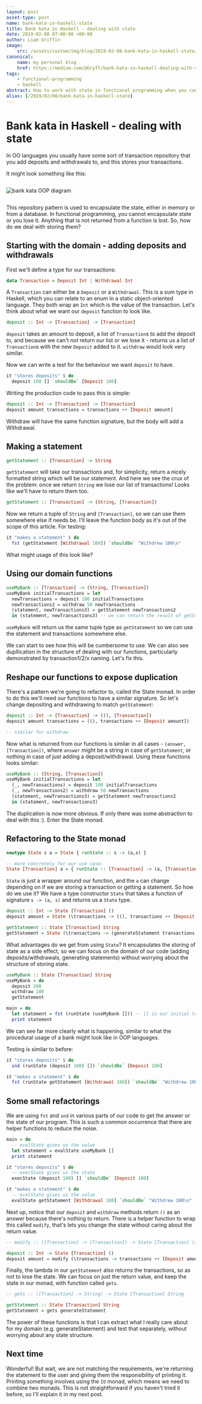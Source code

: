 ```yaml
---
layout: post
asset-type: post
name: bank-kata-in-haskell-state
title: Bank kata in Haskell - dealing with state
date: 2019-02-08 07:00:00 +00:00
author: Liam Griffin
image:
    src: /assets/custom/img/blog/2019-02-08-bank-kata-in-haskell-state/London.bankofengland.arp.jpg
canonical:
    name: my personal blog
    href: https://medium.com/@Gryff/bank-kata-in-haskell-dealing-with-state-3364c13b994f
tags:
    - functional-programming
    - haskell
abstract: How to work with state in functional programming when you can't hide it
alias: [/2019/02/08/bank-kata-in-haskell-state]
---
```


# Bank kata in Haskell - dealing with state

In OO languages you usually have some sort of transaction repository that you add deposits and withdrawals to, and this stores your transactions.

It might look something like this:


<p style="margin: 2em auto">
    <img src="{{site.baseurl}}/assets/custom/img/blog/2019-02-08-bank-kata-in-haskell-state/bank-kata-oop-diagram.png" title="bank kata OOP diagram" alt="bank kata OOP diagram">
</p>


This repository pattern is used to encapsulate the state, either in memory or from a database. In functional programming, you cannot encapsulate state or you lose it. Anything that is not returned from a function is lost. So, how do we deal with storing them?

## Starting with the domain - adding deposits and withdrawals

First we'll define a type for our transactions:

```haskell
data Transaction = Deposit Int | Withdrawal Int
```

A `Transaction` can either be a `Deposit` or a `Withdrawal`. This is a sum type in Haskell, which you can relate to an enum in a static object-oriented language. They both wrap an `Int` which is the value of the transaction. Let's think about what we want our `deposit` function to look like.

```haskell
deposit :: Int -> [Transaction] -> [Transaction]
```

`deposit` takes an amount to deposit, a list of `Transaction`s to add the deposit to, and because we can't _not_ return our list or we lose it - returns us a list of `Transaction`s with the new `Deposit` added to it. `withdraw` would look very similar.

Now we can write a test for the behaviour we want `deposit` to have.

```haskell
it "stores deposits" $ do
  deposit 100 [] `shouldBe` [Deposit 100]
```

Writing the production code to pass this is simple:

```haskell
deposit :: Int -> [Transaction] -> [Transaction]
deposit amount transactions = transactions ++ [Deposit amount]
```

Withdraw will have the same function signature, but the body will add a Withdrawal.

## Making a statement

```haskell
getStatement :: [Transaction] -> String
```

`getStatement` will take our transactions and, for simplicity, return a nicely formatted string which will be our statement. And here we see the crux of the problem: once we return `String` we lose our list of transactions! Looks like we'll have to return them too.

```haskell
getStatement :: [Transaction] -> (String, [Transaction])
```

Now we return a tuple of `String` and `[Transaction]`, so we can use them somewhere else if needs be. I'll leave the function body as it's out of the scope of this article. For testing:

```haskell
it "makes a statement" $ do
  fst (getStatement [Withdrawal 100]) `shouldBe` "Withdrew 100\n"
```

What might usage of this look like?

## Using our domain functions

```haskell
useMyBank :: [Transaction] -> (String, [Transaction])
useMyBank initialTransactions = let
  newTransactions = deposit 100 initialTransactions
  newTransactions2 = withdraw 50 newTransactions
  (statement, newTransactions3) = getStatement newTransactions2
  in (statement, newTransactions3) -- we can return the result of getStatement directly, this is just to show what's going on
```

`useMyBank` will return us the same tuple type as `getStatement` so we can use the statement and transactions somewhere else.

We can start to see how this will be cumbersome to use. We can also see dupllication in the structure of dealing with our functions, particularly demonstrated by transaction1/2/x naming. Let's fix this.

## Reshape our functions to expose duplication

There's a pattern we're going to refactor to, called the State monad. In order to do this we'll need our functions to have a similar signature. So let's change depositing and withdrawing to match `getStatement`:

```haskell
deposit :: Int -> [Transaction] -> ((), [Transaction])
deposit amount transactions = ((), transactions ++ [Deposit amount])

-- similar for withdraw
```

Now what is returned from our functions is similar in all cases - `(answer, [Transaction])`, where `answer` might be a string in case of `getStatement`, or nothing in case of just adding a deposit/withdrawal. Using these functions looks similar:

```haskell
useMyBank :: (String, [Transaction])
useMyBank initialTransactions = let
  (_, newTransactions) = deposit 100 initialTransactions
  (_, newTransactions2) = withdraw 50 newTransactions
  (statement, newTransactions3) = getStatement newTransactions2
  in (statement, newTransactions3)
```

The duplication is now more obvious. If only there was some abstraction to deal with this :). Enter the State monad.

## Refactoring to the State monad

```haskell
newtype State s a = State { runState :: s -> (a,s) }

-- more concretely for our use case:
State [Transaction] a = { runState :: [Transaction] -> (a, [Transaction]) }
```

`State` is just a wrapper around our function, and the `a` can change depending on if we are storing a transaction or getting a statement. So how do we use it? We have a type constructor `State` that takes a function of signature `s -> (a, s)` and returns us a `State` type.

```haskell
deposit :: Int -> State [Transaction] ()
deposit amount = State (\transactions -> ((), transactions ++ [Deposit amount]))

getStatement :: State [Transaction] String
getStatement = State (\transactions -> (generateStatement transactions, transactions)
```

What advantages do we get from using `State`? It encapsulates the storing of state as a side effect, so we can focus on the domain of our code (adding deposits/withdrawals, generating statements) without worrying about the structure of storing state.

```haskell
useMyBank :: State [Transaction] String
useMyBank = do
  deposit 200
  withdraw 100
  getStatement

main = do
  let statement = fst (runState (useMyBank [])) -- [] is our initial transactions
  print statement
```

We can see far more clearly what is happening, similar to what the procedural usage of a bank might look like in OOP languages.

Testing is similar to before:

```haskell
it "stores deposits" $ do
  snd (runState (deposit 100) []) `shouldBe` [Deposit 100]

it "makes a statement" $ do
  fst (runState getStatement [Withdrawal 100]) `shouldBe` "Withdrew 100\n"
```

## Some small refactorings

We are using `fst` and `snd` in various parts of our code to get the answer or the state of our program. This is such a common occurrence that there are helper functions to reduce the noise.

```haskell
main = do
  -- evalState gives us the value
  let statement = evalState useMyBank []
  print statement

it "stores deposits" $ do
  -- execState gives us the state
  execState (deposit 100) [] `shouldBe` [Deposit 100]

it "makes a statement" $ do
  -- evalState gives us the value
  evalState getStatement [Withdrawal 100] `shouldBe` "Withdrew 100\n"
```

Next up, notice that our `deposit` and `withdraw` methods return `()` as an answer because there's nothing to return. There is a helper function to wrap this called `modify`, that's lets you change the state without caring about the return value.

```haskell
-- modify :: ([Transaction] -> [Transaction]) -> State [Transaction] ()

deposit :: Int -> State [Transaction] ()
deposit amount = modify (\transactions -> transactions ++ [Deposit amount])
```

Finally, the lambda in our `getStatement` also returns the transactions, so as not to lose the state. We can focus on just the return value, and keep the state in our monad, with function called `gets`.

```haskell
-- gets :: ([Transaction] -> String) -> State [Transaction] String

getStatement :: State [Transaction] String
getStatement = gets generateStatement
```

The power of these functions is that I can extract what I really care about for my domain (e.g. generateStatement) and test that separately, without worrying about any state structure.

## Next time

Wonderful! But wait, we are not matching the requirements, we're returning the statement to the user and giving them the responsibility of printing it. Printing something involves using the `IO` monad, which means we need to combine two monads. This is not straightforward if you haven't tried it before, so I'll explain it in my next post.

